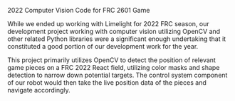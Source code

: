 2022 Computer Vision Code for FRC 2601 Game

While we ended up working with Limelight for 2022 FRC season, our development project working with computer vision utilizing OpenCV and other related Python libraries
were a significant enough undertaking that it constituted a good portion of our development work for the year.  

This project primarily utilizes OpenCV to detect the position of relevant game pieces on a FRC 2022 React field, utilizing color masks and shape detection to narrow down
potential targets.  The control system component of our robot would then take the live position data of the pieces and navigate accordingly.
